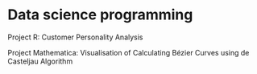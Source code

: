 # Data science programming

Project R: Customer Personality Analysis

Project Mathematica: Visualisation of Calculating Bézier Curves using de Casteljau Algorithm
